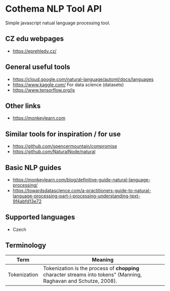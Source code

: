 # Cothema NLP Tool API

Simple javascript natual language processing tool.

## CZ edu webpages
- https://eprehledy.cz/

## General useful tools
- https://cloud.google.com/natural-language/automl/docs/languages
- https://www.kaggle.com/ For data science (datasets)
- https://www.tensorflow.org/js

## Other links
- https://monkeylearn.com

## Similar tools for inspiration / for use
- https://github.com/spencermountain/compromise
- https://github.com/NaturalNode/natural

## Basic NLP guides
- https://monkeylearn.com/blog/definitive-guide-natural-language-processing/
- https://towardsdatascience.com/a-practitioners-guide-to-natural-language-processing-part-i-processing-understanding-text-9f4abfd13e72

## Supported languages
- Czech

## Terminology
|Term|Meaning|
|---|---|
|Tokenization|Tokenization is the process of **chopping** character streams into tokens" (Manning, Raghavan and Schutze, 2008).|
